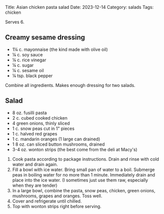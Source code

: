 Title: Asian chicken pasta salad
Date: 2023-12-14
Category: salads
Tags: chicken

Serves 6.

## Creamy sesame dressing

* 1¼ c. mayonnaise (the kind made with olive oil)
* ¼ c. soy sauce
* ¼ c. rice vinegar
* ¼ c. sugar
* ¼ c. sesame oil
* ¼ tsp. black pepper

Combine all ingredients. Makes enough dressing for two salads.

## Salad

* 8 oz. fusilli pasta
* 2 c. cubed cooked chicken
* 4 green onions, thinly sliced
* 1 c. snow peas cut in 1" pieces
* 1 c. halved red grapes
* 1 c. mandarin oranges (1 large can drained)
* 1 8 oz. can sliced button mushrooms, drained
* 3-4 oz. wonton strips (the best come from the deli at Macy's)

1. Cook pasta according to package instructions.  Drain and rinse with cold
   water and drain again.
2. Fill a bowl with ice water.  Bring small pan of water to a boil.  Submerge
   peas in boiling water for no more than 1 minute.  Immediately drain and
   place into the ice water.   (I sometimes just use them raw, especially when
   they are tender)
3. In a large bowl, combine the pasta, snow peas, chicken, green onions,
   mushrooms, grapes and oranges.  Toss well.
4. Cover and refrigerate until chilled.
5. Top with wonton strips right before serving.